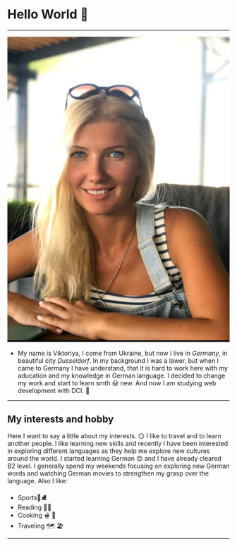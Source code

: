 # Hello World :hugs:
 *** 
![me](./Screenshot_20240122-135728_Photos.jpg)
- My name is Viktoriya, I come from Ukraine, but now I live in *Germany*, in beautiful city *Dusseldorf*. In my background I was a lawer, but when I came to Germany I have understand, that it is hard to work here with my aducation and my knowledge in German language. I decided to change my work and start to learn smth 😃 new. And now I am studying web development with DCI. 🧐

***
## My interests and hobby

Here I want to say a little about my interests.	😏 I like to travel and to learn another people. I like learning new skills and recently I have been interested in exploring different languages as they help me explore new cultures around the world. I started learning German 😊 and I have already cleared B2 level. I generally spend my weekends focusing on exploring new German words and watching German movies to strengthen my grasp over the language. Also I like:
- Sports🎾⛸️
- Reading :book::blue_book:
- Cooking 🫕 🥩
- Traveling :world_map: :beach_umbrella:

***

